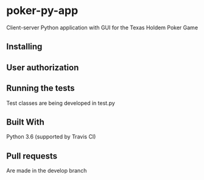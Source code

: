 # poker-py-app

Client-server Python application with GUI for the Texas Holdem Poker Game

## Installing

## User authorization

## Running the tests

Test classes are being developed in test.py

## Built With

Python 3.6 (supported by Travis CI)

## Pull requests

Are made in the develop branch


